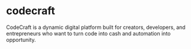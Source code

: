 # codecraft
CodeCraft is a dynamic digital platform built for creators, developers, and entrepreneurs who want to turn code into cash and automation into opportunity. 

